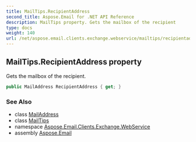 ```yaml
---
title: MailTips.RecipientAddress
second_title: Aspose.Email for .NET API Reference
description: MailTips property. Gets the mailbox of the recipient
type: docs
weight: 140
url: /net/aspose.email.clients.exchange.webservice/mailtips/recipientaddress/
---
```

## MailTips.RecipientAddress property

Gets the mailbox of the recipient.

```csharp
public MailAddress RecipientAddress { get; }
```

### See Also

* class [MailAddress](../../../aspose.email/mailaddress/)
* class [MailTips](../)
* namespace [Aspose.Email.Clients.Exchange.WebService](../../mailtips/)
* assembly [Aspose.Email](../../../)


